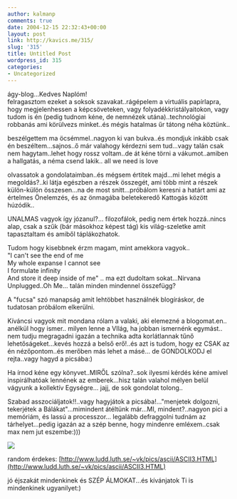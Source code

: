 ```yaml
---
author: kalmanp
comments: true
date: 2004-12-15 22:32:43+00:00
layout: post
link: http://kavics.me/315/
slug: '315'
title: Untitled Post
wordpress_id: 315
categories:
- Uncategorized
---
```


ágy-blog...Kedves Naplóm!  
felragasztom ezeket a soksok szavakat..rágépelem a virtuális papírlapra, hogy megjelenhessen a képcsöveteken, vagy folyadékkristályaitokon, vagy tudom is én (pedig tudnom kéne, de nemnézek utána)..technológiai robbanás ami körülvezs minket..és mégis hatalmas űr tátong néha köztünk..




beszélgettem ma öcsémmel..nagyon ki van bukva..és mondjuk inkább csak én beszéltem...sajnos..ő már valahogy kérdezni sem tud...vagy talán csak nem hagytam..lehet hogy rossz voltam..de át kéne törni a vákumot..amiben a hallgatás, a néma csend lakik.. all we need is love




olvassatok a gondolataimban..és mégsem értitek majd...mi lehet mégis a megoldás?..ki látja egészben a részek összegét, ami több mint a részek külön-külön összesen...na de most snitt...próbálom keresni a határt ami az értelmes Önelemzés, és az önmagába beletekeredő Kattogás között húzódik..




UNALMAS vagyok így józanul?... filozofálok, pedig nem értek hozzá..nincs alap, csak a szűk (bár másokhoz képest tág) kis világ-szeletke amit tapasztaltam és amiből táplákozhatok.




Tudom hogy kisebbnek érzm magam, mint amekkora vagyok..  
"I can't see the end of me  
My whole expanse I cannot see  
I formulate infinity  
And store it deep inside of me" .. ma ezt dudoltam sokat...Nirvana Unplugged..Oh Me... talán minden mindennel összefügg?




A "fucsa" szó manapság amit lehtöbbet használnék blogíráskor, de tudatosan próbálom elkerülni.




Kíváncsi vagyok mit mondana rólam a valaki, aki elemezné a blogomat.en.. anélkül hogy ismer.. milyen lenne a VIlág, ha jobban ismernénk egymást.. nem tudju megragadni igazán a technika adta korlátlannak tűnő lehetőságeket...kevés hozzá a belső erő!..és azt is tudom, hogy ez CSAK az én nézőpontom..és merőben más lehet a másé... de GONDOLKODJ el rejta..vagy hagyd a picsába:)




Ha írnod kéne egy könyvet..MIRŐL szólna?..sok ilyesmi kérdés kéne amivel inspirálhatóak lennének az emberek...hisz talán valahol mélyen belül vágyunk a kollektív Egységre... jajj, de sok gondolat tolong..




Szabad asszociáljatok!!..vagy hagyjátok a picsába!..."menjetek dolgozni, tekerjétek a Bálákat"...mimindent átéltünk már...MI, mindent?..nagyon pici a memóriám, és lassú a processzor... legalább defraggolni tudnám az tárhelyet...pedig igazán az a szép benne, hogy mindenre emléxem..csak max nem jut eszembe:)))




![](http://kavics.freeblog.hu/Files/defrag.jpg)




random érdekes: [http://www.ludd.luth.se/~vk/pics/ascii/ASCII3.HTML](http://www.ludd.luth.se/~vk/pics/ascii/ASCII3.HTML)




jó éjszakát mindenkinek és SZÉP ÁLMOKAT...és kívánjatok Ti is mindenkinek ugyanilyet:)
